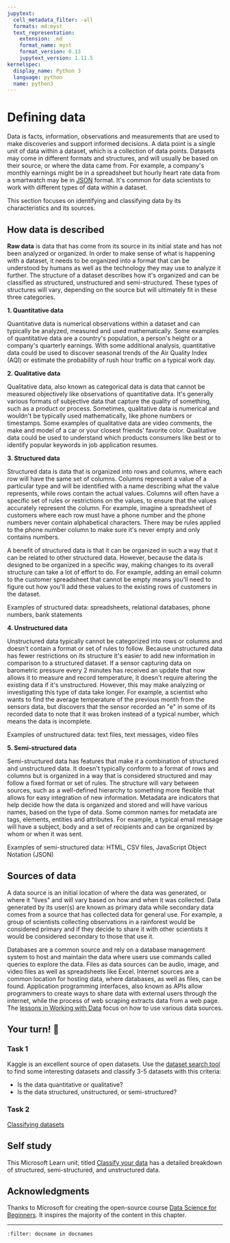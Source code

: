 ```yaml
---
jupytext:
  cell_metadata_filter: -all
  formats: md:myst
  text_representation:
    extension: .md
    format_name: myst
    format_version: 0.13
    jupytext_version: 1.11.5
kernelspec:
  display_name: Python 3
  language: python
  name: python3
---
```


# Defining data

Data is facts, information, observations and measurements that are used to make discoveries and support informed decisions. A data point is a single unit of data within a dataset, which is a collection of data points. Datasets may come in different formats and structures, and will usually be based on their source, or where the data came from. For example, a company's monthly earnings might be in a spreadsheet but hourly heart rate data from a smartwatch may be in [JSON](https://stackoverflow.com/a/383699) format. It's common for data scientists to work with different types of data within a dataset.

This section focuses on identifying and classifying data by its characteristics and its sources.

## How data is described

**Raw data** is data that has come from its source in its initial state and has not been analyzed or organized. In order to make sense of what is happening with a dataset, it needs to be organized into a format that can be understood by humans as well as the technology they may use to analyze it further. The structure of a dataset describes how it's organized and can be classified as structured, unstructured and semi-structured. These types of structures will vary, depending on the source but will ultimately fit in these three categories.

**1\. Quantitative data**

Quantitative data is numerical observations within a dataset and can typically be analyzed, measured and used mathematically. Some examples of quantitative data are a country's population, a person's height or a company's quarterly earnings. With some additional analysis, quantitative data could be used to discover seasonal trends of the Air Quality Index (AQI) or estimate the probability of rush hour traffic on a typical work day.

**2\. Qualitative data**

Qualitative data, also known as categorical data is data that cannot be measured objectively like observations of quantitative data. It's generally various formats of subjective data that capture the quality of something, such as a product or process. Sometimes, qualitative data is numerical and wouldn't be typically used mathematically, like phone numbers or timestamps. Some examples of qualitative data are video comments, the make and model of a car or your closest friends' favorite color. Qualitative data could be used to understand which products consumers like best or to identify popular keywords in job application resumes.

**3\. Structured data**

Structured data is data that is organized into rows and columns, where each row will have the same set of columns. Columns represent a value of a particular type and will be identified with a name describing what the value represents, while rows contain the actual values. Columns will often have a specific set of rules or restrictions on the values, to ensure that the values accurately represent the column. For example, imagine a spreadsheet of customers where each row must have a phone number and the phone numbers never contain alphabetical characters. There may be rules applied to the phone number column to make sure it's never empty and only contains numbers.

A benefit of structured data is that it can be organized in such a way that it can be related to other structured data. However, because the data is designed to be organized in a specific way, making changes to its overall structure can take a lot of effort to do. For example, adding an email column to the customer spreadsheet that cannot be empty means you'll need to figure out how you'll add these values to the existing rows of customers in the dataset.

Examples of structured data: spreadsheets, relational databases, phone numbers, bank statements

**4\. Unstructured data**

Unstructured data typically cannot be categorized into rows or columns and doesn't contain a format or set of rules to follow. Because unstructured data has fewer restrictions on its structure it's easier to add new information in comparison to a structured dataset. If a sensor capturing data on barometric pressure every 2 minutes has received an update that now allows it to measure and record temperature, it doesn't require altering the existing data if it's unstructured. However, this may make analyzing or investigating this type of data take longer. For example, a scientist who wants to find the average temperature of the previous month from the sensors data, but discovers that the sensor recorded an "e" in some of its recorded data to note that it was broken instead of a typical number, which means the data is incomplete.

Examples of unstructured data: text files, text messages, video files

**5\. Semi-structured data**

Semi-structured data has features that make it a combination of structured and unstructured data. It doesn't typically conform to a format of rows and columns but is organized in a way that is considered structured and may follow a fixed format or set of rules. The structure will vary between sources, such as a well-defined hierarchy to something more flexible that allows for easy integration of new information. Metadata are indicators that help decide how the data is organized and stored and will have various names, based on the type of data. Some common names for metadata are tags, elements, entities and attributes. For example, a typical email message will have a subject, body and a set of recipients and can be organized by whom or when it was sent.

Examples of semi-structured data: HTML, CSV files, JavaScript Object Notation (JSON)

## Sources of data

A data source is an initial location of where the data was generated, or where it "lives" and will vary based on how and when it was collected. Data generated by its user(s) are known as primary data while secondary data comes from a source that has collected data for general use. For example, a group of scientists collecting observations in a rainforest would be considered primary and if they decide to share it with other scientists it would be considered secondary to those that use it. 

Databases are a common source and rely on a database management system to host and maintain the data where users use commands called queries to explore the data. Files as data sources can be audio, image, and video files as well as spreadsheets like Excel. Internet sources are a common location for hosting data, where databases, as well as files, can be found. Application programming interfaces, also known as APIs allow programmers to create ways to share data with external users through the internet, while the process of web scraping extracts data from a web page. The [lessons in Working with Data](./working-with-data.md) focus on how to use various data sources.

## Your turn! 🚀

### Task 1

Kaggle is an excellent source of open datasets. Use the [dataset search tool](https://www.kaggle.com/datasets) to find some interesting datasets and classify 3-5 datasets with this criteria:

- Is the data quantitative or qualitative?
- Is the data structured, unstructured, or semi-structured?

### Task 2

[Classifying datasets](../assignments/data-science/classifying-datasets.md)

## Self study

This Microsoft Learn unit, titled [Classify your data](https://docs.microsoft.com/en-us/learn/modules/choose-storage-approach-in-azure/2-classify-data) has a detailed breakdown of structured, semi-structured, and unstructured data.

## Acknowledgments

Thanks to Microsoft for creating the open-source course [Data Science for Beginners](https://github.com/microsoft/Data-Science-For-Beginners). It inspires the majority of the content in this chapter.

---

```{bibliography}
:filter: docname in docnames
```
